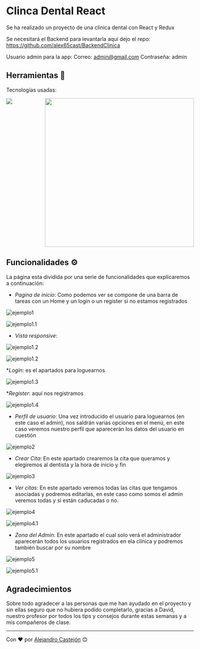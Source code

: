 # Clinca Dental React

Se ha realizado un proyecto de una clínica dental con React y Redux

Se necesitará el Backend para levantarla aquí dejo el repo: https://github.com/alex65cast/BackendClinica

Usuario admin para la app:
Correo: admin@gmail.com
Contraseña: admin

## Herramientas 🚀

Tecnologías usadas:

<div style="display: flex; flex-wrap: wrap; justify-content: space-between;">
<img src ="/public/html.png"> 
<img src ="/public/react-redux-logo.jpg" width ="400"> 
</div>

## Funcionalidades ⚙️

La página esta dividida por una serie de funcionalidades que explicaremos a continuación:

* _Pagina de inicio_: Como podemos ver se compone de una barra de tareas con un Home y un login o un register si no estamos registrados 

![ejemplo1](/public/CapturaInicio.PNG)

![ejemplo1.1](/public/CapturaInicio2.PNG)

* _Vista responsive_: 

![ejemplo1.2](/public/inicioR.PNG)

![ejemplo1.2](/public/inicioR2.PNG)


*_Login_:  es el apartados para loguearnos

![ejemplo1.3](/public/login.PNG)


*_Register_: aquí nos registramos

![ejemplo1.4](/public/register.PNG)


* _Perfil de usuario_: Una vez introducido el usuario para loguearnos (en este caso el admin), nos saldrán varias opciones en el menú, en este caso veremos nuestro perfil que aparecerán los datos del usuario en cuestión

![ejemplo2](/public/perfil.PNG)

* _Crear Cita_: En este apartado crearemos la cita que queramos y elegiremos al dentista y la hora de inicio y fin

![ejemplo3](/public/crearCita.PNG)

* _Ver citas_: En este apartado veremos todas las citas que tengamos asociadas y podremos editarlas, en este caso como somos el admin veremos todas y si están caducadas o no.

![ejemplo4](/public/citas.PNG)

![ejemplo4.1](/public/editarCita.PNG)

* _Zona del Admin_: En este apartado el cual solo verá el administrador aparecerán todos los usuarios registrados en ela clínica y podremos también buscar por su nombre

![ejemplo5](/public/adminZone.PNG)

![ejemplo5.1](/public/buscarNombre.PNG)


## Agradecimientos

Sobre todo agradecer a las personas que me han ayudado en el proyecto y sin ellas seguro que no hubiera podido completarlo, gracias a David, nuestro profesor por todos los tips y consejos durante estas semanas y a mis compañeros de clase.

---
Con ❤️ por [Alejandro Castejón](https://www.linkedin.com/in/alejandro-castej%C3%B3n-11b024250/) 😊

